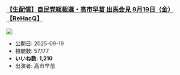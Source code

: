 ### [【生配信】自民党総裁選・高市早苗 出馬会見 9月19日（金）【ReHacQ】](https://www.youtube.com/watch?v=xtIeIxdEoAQ)
[![](https://img.youtube.com/vi/xtIeIxdEoAQ/sddefault.jpg)](https://www.youtube.com/watch?v=xtIeIxdEoAQ)
-   公開日: 2025-09-19
-   視聴数: 57,177
-   **いいね数: 1,210**
-   出演者: 高市早苗
